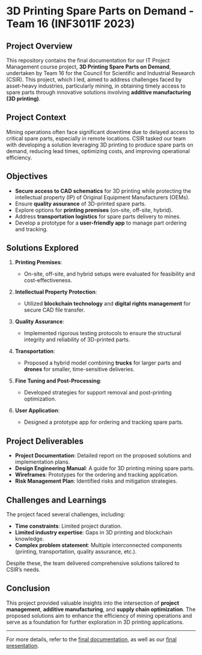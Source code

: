 # 3D Printing Spare Parts on Demand - Team 16 (INF3011F 2023)

## Project Overview

This repository contains the final documentation for our IT Project Management course project, **3D Printing Spare Parts on Demand**, undertaken by Team 16 for the Council for Scientific and Industrial Research (CSIR). This project, which I led, aimed to address challenges faced by asset-heavy industries, particularly mining, in obtaining timely access to spare parts through innovative solutions involving **additive manufacturing (3D printing)**.

## Project Context

Mining operations often face significant downtime due to delayed access to critical spare parts, especially in remote locations. CSIR tasked our team with developing a solution leveraging 3D printing to produce spare parts on demand, reducing lead times, optimizing costs, and improving operational efficiency.

## Objectives

- **Secure access to CAD schematics** for 3D printing while protecting the intellectual property (IP) of Original Equipment Manufacturers (OEMs).
- Ensure **quality assurance** of 3D-printed spare parts.
- Explore options for **printing premises** (on-site, off-site, hybrid).
- Address **transportation logistics** for spare parts delivery to mines.
- Develop a prototype for a **user-friendly app** to manage part ordering and tracking.

## Solutions Explored

1. **Printing Premises**:
   - On-site, off-site, and hybrid setups were evaluated for feasibility and cost-effectiveness.

2. **Intellectual Property Protection**:
   - Utilized **blockchain technology** and **digital rights management** for secure CAD file transfer.

3. **Quality Assurance**:
   - Implemented rigorous testing protocols to ensure the structural integrity and reliability of 3D-printed parts.

4. **Transportation**:
   - Proposed a hybrid model combining **trucks** for larger parts and **drones** for smaller, time-sensitive deliveries.

5. **Fine Tuning and Post-Processing**:
   - Developed strategies for support removal and post-printing optimization.

6. **User Application**:
   - Designed a prototype app for ordering and tracking spare parts.

## Project Deliverables

- **Project Documentation**: Detailed report on the proposed solutions and implementation plans.
- **Design Engineering Manual**: A guide for 3D printing mining spare parts.
- **Wireframes**: Prototypes for the ordering and tracking application.
- **Risk Management Plan**: Identified risks and mitigation strategies.

## Challenges and Learnings

The project faced several challenges, including:
- **Time constraints**: Limited project duration.
- **Limited industry expertise**: Gaps in 3D printing and blockchain knowledge.
- **Complex problem statement**: Multiple interconnected components (printing, transportation, quality assurance, etc.).

Despite these, the team delivered comprehensive solutions tailored to CSIR’s needs.

## Conclusion

This project provided valuable insights into the intersection of **project management**, **additive manufacturing**, and **supply chain optimization**. The proposed solutions aim to enhance the efficiency of mining operations and serve as a foundation for further exploration in 3D printing applications.

---

For more details, refer to the [final documentation](./3D_Printing_on_Demand_Team16_Final_Documentation.pdf), as well as our [final presentation](./3D%20Printing%20on%20Demand%20Final%20Presentation.pptx).
